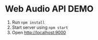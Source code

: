 # Web Audio API DEMO

1. Run `npm install`
2. Start server using `npm start`
3. Open [http://localhost:9000](http://localhost:9000)